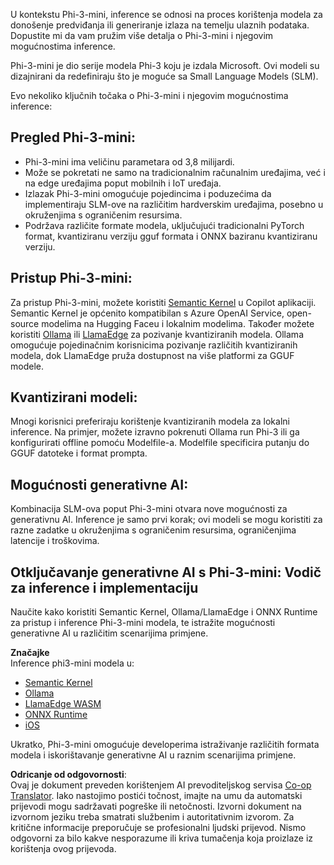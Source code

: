 <!--
CO_OP_TRANSLATOR_METADATA:
{
  "original_hash": "f1ff728038c4f554b660a36b76cbdd6e",
  "translation_date": "2025-05-09T12:34:13+00:00",
  "source_file": "md/01.Introduction/03/overview.md",
  "language_code": "hr"
}
-->
U kontekstu Phi-3-mini, inference se odnosi na proces korištenja modela za donošenje predviđanja ili generiranje izlaza na temelju ulaznih podataka. Dopustite mi da vam pružim više detalja o Phi-3-mini i njegovim mogućnostima inference.

Phi-3-mini je dio serije modela Phi-3 koju je izdala Microsoft. Ovi modeli su dizajnirani da redefiniraju što je moguće sa Small Language Models (SLM).

Evo nekoliko ključnih točaka o Phi-3-mini i njegovim mogućnostima inference:

## **Pregled Phi-3-mini:**
- Phi-3-mini ima veličinu parametara od 3,8 milijardi.
- Može se pokretati ne samo na tradicionalnim računalnim uređajima, već i na edge uređajima poput mobilnih i IoT uređaja.
- Izlazak Phi-3-mini omogućuje pojedincima i poduzećima da implementiraju SLM-ove na različitim hardverskim uređajima, posebno u okruženjima s ograničenim resursima.
- Podržava različite formate modela, uključujući tradicionalni PyTorch format, kvantiziranu verziju gguf formata i ONNX baziranu kvantiziranu verziju.

## **Pristup Phi-3-mini:**
Za pristup Phi-3-mini, možete koristiti [Semantic Kernel](https://github.com/microsoft/SemanticKernelCookBook?WT.mc_id=aiml-138114-kinfeylo) u Copilot aplikaciji. Semantic Kernel je općenito kompatibilan s Azure OpenAI Service, open-source modelima na Hugging Faceu i lokalnim modelima.
Također možete koristiti [Ollama](https://ollama.com) ili [LlamaEdge](https://llamaedge.com) za pozivanje kvantiziranih modela. Ollama omogućuje pojedinačnim korisnicima pozivanje različitih kvantiziranih modela, dok LlamaEdge pruža dostupnost na više platformi za GGUF modele.

## **Kvantizirani modeli:**
Mnogi korisnici preferiraju korištenje kvantiziranih modela za lokalni inference. Na primjer, možete izravno pokrenuti Ollama run Phi-3 ili ga konfigurirati offline pomoću Modelfile-a. Modelfile specificira putanju do GGUF datoteke i format prompta.

## **Mogućnosti generativne AI:**
Kombinacija SLM-ova poput Phi-3-mini otvara nove mogućnosti za generativnu AI. Inference je samo prvi korak; ovi modeli se mogu koristiti za razne zadatke u okruženjima s ograničenim resursima, ograničenjima latencije i troškovima.

## **Otključavanje generativne AI s Phi-3-mini: Vodič za inference i implementaciju**  
Naučite kako koristiti Semantic Kernel, Ollama/LlamaEdge i ONNX Runtime za pristup i inference Phi-3-mini modela, te istražite mogućnosti generativne AI u različitim scenarijima primjene.

**Značajke**  
Inference phi3-mini modela u:

- [Semantic Kernel](https://github.com/Azure-Samples/Phi-3MiniSamples/tree/main/semantickernel?WT.mc_id=aiml-138114-kinfeylo)
- [Ollama](https://github.com/Azure-Samples/Phi-3MiniSamples/tree/main/ollama?WT.mc_id=aiml-138114-kinfeylo)
- [LlamaEdge WASM](https://github.com/Azure-Samples/Phi-3MiniSamples/tree/main/wasm?WT.mc_id=aiml-138114-kinfeylo)
- [ONNX Runtime](https://github.com/Azure-Samples/Phi-3MiniSamples/tree/main/onnx?WT.mc_id=aiml-138114-kinfeylo)
- [iOS](https://github.com/Azure-Samples/Phi-3MiniSamples/tree/main/ios?WT.mc_id=aiml-138114-kinfeylo)

Ukratko, Phi-3-mini omogućuje developerima istraživanje različitih formata modela i iskorištavanje generativne AI u raznim scenarijima primjene.

**Odricanje od odgovornosti**:  
Ovaj je dokument preveden korištenjem AI prevoditeljskog servisa [Co-op Translator](https://github.com/Azure/co-op-translator). Iako nastojimo postići točnost, imajte na umu da automatski prijevodi mogu sadržavati pogreške ili netočnosti. Izvorni dokument na izvornom jeziku treba smatrati službenim i autoritativnim izvorom. Za kritične informacije preporučuje se profesionalni ljudski prijevod. Nismo odgovorni za bilo kakve nesporazume ili kriva tumačenja koja proizlaze iz korištenja ovog prijevoda.